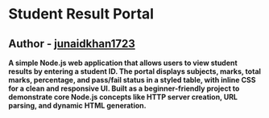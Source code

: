 <h1>Student Result Portal</h1>
<h2>Author - <a href="#">junaidkhan1723</a></h2>
<strong>A simple Node.js web application that allows users to view student results by entering a student ID.
The portal displays subjects, marks, total marks, percentage, and pass/fail status in a styled table, with inline CSS for a clean and responsive UI.
Built as a beginner-friendly project to demonstrate core Node.js concepts like HTTP server creation, URL parsing, and dynamic HTML generation.</strong>

